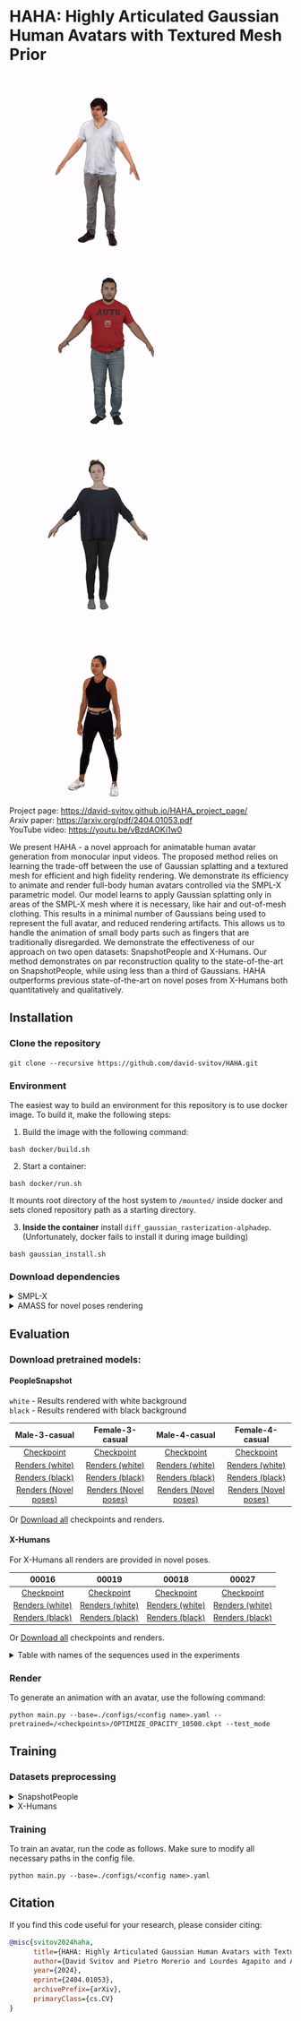 # HAHA: Highly Articulated Gaussian Human Avatars with Textured Mesh Prior

<p float="left">
<img src="./assets/00016.gif">
<img src="./assets/m3.gif">
<img src="./assets/fm3.gif">
<img src="./assets/00019.gif">
</p>

Project page: https://david-svitov.github.io/HAHA_project_page/ </br>
Arxiv paper: https://arxiv.org/pdf/2404.01053.pdf </br>
YouTube video: https://youtu.be/vBzdAOKi1w0 </br>

We present HAHA - a novel approach for animatable human avatar generation from monocular input videos. The proposed method relies on learning the trade-off between the use of Gaussian splatting and a textured mesh for efficient and high fidelity rendering. We demonstrate its efficiency to animate and render full-body human avatars controlled via the SMPL-X parametric model. Our model learns to apply Gaussian splatting only in areas of the SMPL-X mesh where it is  necessary, like hair and out-of-mesh clothing. This results in a minimal number of Gaussians being used to represent the full avatar, and reduced rendering artifacts. This allows us to handle the animation of small body parts such as fingers that are traditionally disregarded. We demonstrate the effectiveness of our approach on two open datasets: SnapshotPeople and X-Humans. Our method demonstrates on par reconstruction quality to the state-of-the-art on SnapshotPeople, while using less than a third of Gaussians. HAHA outperforms previous state-of-the-art on novel poses from X-Humans both quantitatively and qualitatively.

## Installation

### Clone the repository

```commandline
git clone --recursive https://github.com/david-svitov/HAHA.git
```

### Environment

The easiest way to build an environment for this repository is to use docker image. To build it, make the following steps:
1. Build the image with the following command:
```
bash docker/build.sh
```
2. Start a container:
```
bash docker/run.sh
```
It mounts root directory of the host system to `/mounted/` inside docker and sets cloned repository path as a starting directory.

3. **Inside the container** install `diff_gaussian_rasterization-alphadep`. (Unfortunately, docker fails to install it during image building)
```
bash gaussian_install.sh
```

### Download dependencies


<details>
<summary>SMPL-X</summary>

Download SMPL-X v1.1 `models_smplx_v1_1.zip` from [SMPL-X official website](https://smpl-x.is.tue.mpg.de/download.php) and extract files to get:

```
models/smplx
    ├── SMPLX_FEMALE.pkl
    ├── SMPLX_FEMALE.npz
    ├── SMPLX_MALE.pkl
    ├── SMPLX_MALE.npz
    ├── SMPLX_NEUTRAL.pkl
    ├── SMPLX_NEUTRAL.npz
```

You will need to change the path to the models' folder in the config parameter ```smplx_path``` of the config in ```./configs/*.yaml``` you are going to use.


</details>
<details>
<summary>AMASS for novel poses rendering</summary>

Download the `SMPL-X N` package of `CMU` subset from [AMASS](https://amass.is.tue.mpg.de/index.html) and unzip it.

You will need to change the AMASS dataset pathin the config parameter ```animation_sequence``` of the config in ```./configs/*.yaml``` you are going to use.

</details>

## Evaluation

### Download pretrained models:

#### PeopleSnapshot

```white``` - Results rendered with white background</br>
```black``` - Results rendered with black background

|                                                Male-3-casual                                                |                                                                                    Female-3-casual                                                                                    |                                                Male-4-casual                                                |                                               Female-4-casual                                               |
|:-----------------------------------------------------------------------------------------------------------:|:-------------------------------------------------------------------------------------------------------------------------------------------------------------------------------------:|:-----------------------------------------------------------------------------------------------------------:|:-----------------------------------------------------------------------------------------------------------:|
|      [Checkpoint](https://drive.google.com/file/d/1ebymbUv3KonBNobMalaWOnhX4f5TpHGS/view?usp=sharing)       |                                           [Checkpoint](https://drive.google.com/file/d/1gg7L3PnjL1Q_R8qJEVZ48hUNrj-jZrNo/view?usp=sharing)                                            |      [Checkpoint](https://drive.google.com/file/d/1-3vwUnpplev2M79maZR27-cbhAuClwFZ/view?usp=sharing)       |      [Checkpoint](https://drive.google.com/file/d/1gEqHxBKyDWflIL5DSI6dzsP98670bFpd/view?usp=sharing)       |
|    [Renders (white)](https://drive.google.com/file/d/1swy427EGTo-SFYFpt4iAmaqSXpEOPmHg/view?usp=sharing)    |                                         [Renders (white)](https://drive.google.com/file/d/1_wuoLwj_CBxi-EjIkUO_3znFI_Uu_IkT/view?usp=sharing)                                         |    [Renders (white)](https://drive.google.com/file/d/1a2MllGJcp5MDYTKwZKD_Y0grnFGaYBmf/view?usp=sharing)    |    [Renders (white)](https://drive.google.com/file/d/1a9UzchEdE1tjJcBDTf4Mu4WsSjzTH2Ol/view?usp=sharing)    |
|    [Renders (black)](https://drive.google.com/file/d/1gzAwQAxGu3A9yqb4ArqUHbXueAxj1o1A/view?usp=sharing)    |                                         [Renders (black)](https://drive.google.com/file/d/1UdOgVV5RRhOe1YDmnBzIS621Mtbt93cD/view?usp=sharing)                                         |    [Renders (black)](https://drive.google.com/file/d/1AMyBh9WsqwNGwnfHV2G5uy-L-Ve7HgVq/view?usp=sharing)    |    [Renders (black)](https://drive.google.com/file/d/1XM8n2lRbXrxVrQbt3e1GeETM7bIOc-ey/view?usp=sharing)    |
| [Renders (Novel poses)](https://drive.google.com/file/d/1qNH0C0oCIST1kI3-tCW8tRJg6tiYx7WT/view?usp=sharing) |                                      [Renders (Novel poses)](https://drive.google.com/file/d/13Hm0LgT61q441nJeHGqX8W356przQcCv/view?usp=sharing)                                      | [Renders (Novel poses)](https://drive.google.com/file/d/1tsjL1aQnslwNIx7LJeVD0IbaG4A0CGL0/view?usp=sharing) | [Renders (Novel poses)](https://drive.google.com/file/d/1mRFWMr7aAVGn1Y8bZs_d3m6aRqtlecgP/view?usp=sharing) |

Or [Download all](https://drive.google.com/drive/folders/1NcW3PwAmytr7C5PtNWHae55-oV8F2qUD?usp=sharing0) checkpoints and renders.

#### X-Humans

For X-Humans all renders are provided in novel poses.

|                                                                                         00016                                                                                          |                                                 00019                                                 |                                                 00018                                                 |                                                 00027                                                 |
|:--------------------------------------------------------------------------------------------------------------------------------------------------------------------------------------:|:-----------------------------------------------------------------------------------------------------:|:-----------------------------------------------------------------------------------------------------:|:-----------------------------------------------------------------------------------------------------:|
|                                            [Checkpoint](https://drive.google.com/file/d/12hdMOcLR1Mklj4QyDOlqE7XEDK73c0af/view?usp=sharing)                                            |   [Checkpoint](https://drive.google.com/file/d/1T5pSsyqmqFbhGBBDd64SZBDhK5X89QP6/view?usp=sharing)    |   [Checkpoint](https://drive.google.com/file/d/1ybuGxXu7kWr8xPhAceUcyCiAwOOfUWJN/view?usp=sharing)    |   [Checkpoint](https://drive.google.com/file/d/1low_1_UTE5iIMlQEn-NjOaETNHOzdrSd/view?usp=sharing)    |
|                                         [Renders (white)](https://drive.google.com/file/d/1vn1gDGd8almkdsZdSAMi-VjLGyIXwlG3/view?usp=sharing)                                          | [Renders (white)](https://drive.google.com/file/d/1UKvR1Wft_botUCU1a2_gYXHwhTkxU1HG/view?usp=sharing) | [Renders (white)](https://drive.google.com/file/d/1bT7KYBl663E1-cSEeuJPeuxdYLCKN9vP/view?usp=sharing) | [Renders (white)](https://drive.google.com/file/d/1gRUUgU4_hsPsJ-Yjp6WzUVjvEIC5_t1N/view?usp=sharing) |
|                                                              [Renders (black)](https://drive.google.com/file/d/1u1KfF9UovkAFOpUCPTLF4EuAGHz92A-i/view?usp=sharing)                     |                                          [Renders (black)](https://drive.google.com/file/d/1Hix9lmLmCjgY74xaIElN-YZMGgZsDoED/view?usp=sharing)                                          |                                          [Renders (black)](https://drive.google.com/file/d/1_6MdKTUVKZQApqgZVBEXZojtAS-oPdA7/view?usp=sharing)                                          |                                          [Renders (black)](https://drive.google.com/file/d/1kjKIXuEN9DSco1-xMs90XaR7YBLaeUee/view?usp=sharing)                                          |

Or [Download all](https://drive.google.com/drive/folders/1lsgk1Mtq_WWi9sFn-Mc7UHs2Lv3C-_cV?usp=sharing) checkpoints and renders.

<details>
<summary>Table with names of the sequences used in the experiments</summary>

|                                 |    00016     |    00019     |    00018     |    00027     |
|:-------------------------------:|:------------:|:------------:|:------------:|:------------:|
|       Train sequence path       | /train/Take4 | /train/Take5 | /train/Take6 | /train/Take7 |
|       Test sequence path        | /train/Take6 | /train/Take7 | /train/Take9 | /train/Take6 |

</details>

### Render 
To generate an animation with an avatar, use the following command:

```
python main.py --base=./configs/<config name>.yaml --pretrained=/<checkpoints>/OPTIMIZE_OPACITY_10500.ckpt --test_mode
```


## Training

### Datasets preprocessing

<details>
<summary>SnapshotPeople</summary>

We use the data from [InstantAvatar](https://github.com/tijiang13/InstantAvatar) and finetuned their pre-processed poses to get SMPL-X fits.

Preprocessed data with SMPL-X fits can be downloaded [here](https://drive.google.com/file/d/1peE2RNuYoeouA8YS0XwyR2YEbLT5gseW/view?usp=sharing).

</details>

<details>
<summary>X-Humans</summary>

The data can be requested and downloaded [here](https://github.com/Skype-line/X-Avatar?tab=readme-ov-file).

No special preprocessing is required.


</details>

### Training

To train an avatar, run the code as follows. Make sure to modify all necessary paths in the config file.

```
python main.py --base=./configs/<config name>.yaml
```

## Citation

If you find this code useful for your research, please consider citing:
```bibtex
@misc{svitov2024haha,
      title={HAHA: Highly Articulated Gaussian Human Avatars with Textured Mesh Prior}, 
      author={David Svitov and Pietro Morerio and Lourdes Agapito and Alessio Del Bue},
      year={2024},
      eprint={2404.01053},
      archivePrefix={arXiv},
      primaryClass={cs.CV}
}
